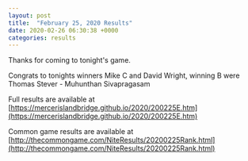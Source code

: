 ```yaml
---
layout: post
title:  "February 25, 2020 Results"
date: 2020-02-26 06:30:38 +0000
categories: results
---
```

Thanks for coming to tonight's game.

Congrats to tonights winners Mike C and David Wright, winning B were Thomas Stever - Muhunthan Sivapragasam

Full results are available at [https://mercerislandbridge.github.io/2020/200225E.htm](https://mercerislandbridge.github.io/2020/200225E.htm)

Common game results are available at [http://thecommongame.com/NiteResults/20200225Rank.html](http://thecommongame.com/NiteResults/20200225Rank.html)
